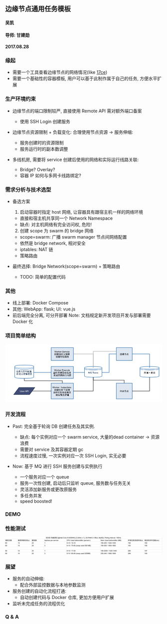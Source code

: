 ## 边缘节点通用任务模板
#### 吴凯
#### 导师: 甘建勋
#### 2017.08.28



### 缘起
- 需要一个工具查看边缘节点的网络情况(like [17ce](www.17ce.com))
- 需要一个基础性的容器模板, 用户可以基于此制作属于自己的任务, 方便水平扩展



### 生产环境约束
- 边缘节点的端口限制较严, 直接使用 Remote API 需对额外端口备案
  - 使用 SSH Login 创建服务
- 边缘节点资源限制 + 负载变化: 合理使用节点资源 -> 服务伸缩:
  - 服务创建时的资源限制
  - 服务运行时的副本数调整


- 多线机房, 需要将 service 创建后使用的网络和实际运行线路关联:
  - Bridge? Overlay?
  - 容器 IP 如何与多网卡线路绑定?




### 需求分析与技术选型
- 备选方案
  1. 启动容器时指定 host 网络, 让容器具有跟宿主机一样的网络环境
    - 直接和宿主机共享同一个 Network Namespace
    - 缺点: 对主机网络有完全访问权, 危险!
  2. 创建 scope 为 swarm 的 bridge 网络
    - scope=swarm: 广播 swarm manager 节点间网络配置
    - 依然是 bridge network, 相对安全
    - iptables: NAT 链
    - 策略路由


- 最终选择: Bridge Network(scope=swarm) + 策略路由
  - TODO: 简单的配置代码


### 其他
- 线上部署: Docker Compose
- 其他: WebApp: flask; UI: vue.js
- 前后端完全分离, 可分开部署
Note: 文档规定新开发项目开发与部署需要 Docker 化



### 项目简单结构
![edge_user_chart](img/edge_user_chart.png)
<!-- .element height="100%" width="100%" -->



### 开发流程
- Past: 完全基于轮询 DB 创建任务及其实例.
  - 缺点: 每个实例对应一个 swarm service, 大量的dead container -> 资源浪费
  - 需要对 service 及其容器定期 gc
  - 流程速度过慢, 一次实例对应一次 SSH Login, 实无必要


- Now: 基于 MQ 进行 SSH 服务创建与实例执行
  - 一个服务对应一个 queue
  - 服务一次性创建, 启动后只监听 queue, 服务数与任务无关
  - 灵活添加新服务或更改原服务
  - 多任务并发
  - speed boosted!



### DEMO



### 性能测试
![edge_perf_test](img/edge_perf_test_2.png) <!-- .element height="3000%" width="3000%" -->



### 展望
- 服务的自动伸缩:
  - 配合外部监控数据与本地参数监测
- 服务创建的自动化流程打通:
  - 自动创建代码与 Docker 仓库, 更加方便用户扩展
- 监听未完成任务的流程优化


### Q & A
